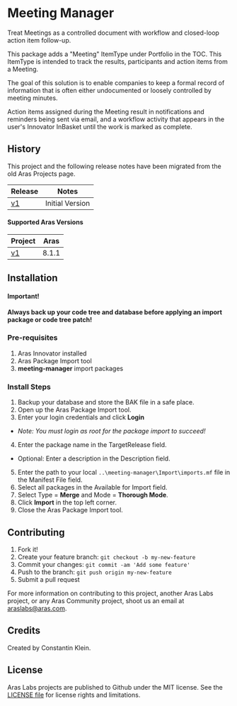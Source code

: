 # Meeting Manager

Treat Meetings as a controlled document with workflow and closed-loop action item follow-up.

This package adds a "Meeting" ItemType under Portfolio in the TOC. This ItemType is intended to track the results, participants and action items from a Meeting.

The goal of this solution is to enable companies to keep a formal record of information that is often either undocumented or loosely controlled by meeting minutes.

Action items assigned during the Meeting result in notifications and reminders being sent via email, and a workflow activity that appears in the user's Innovator InBasket until the work is marked as complete.

## History

This project and the following release notes have been migrated from the old Aras Projects page. 

Release | Notes
--------|--------
[v1](https://github.com/ArasLabs/meeting-manager/releases/tag/v1) | Initial Version

#### Supported Aras Versions

Project | Aras
--------|------
[v1](https://github.com/ArasLabs/meeting-manager/releases/tag/v1) | 8.1.1

## Installation

#### Important!
**Always back up your code tree and database before applying an import package or code tree patch!**

### Pre-requisites

1. Aras Innovator installed
2. Aras Package Import tool
3. **meeting-manager** import packages

### Install Steps

1. Backup your database and store the BAK file in a safe place.
2. Open up the Aras Package Import tool.
3. Enter your login credentials and click **Login**
  * _Note: You must login as root for the package import to succeed!_
4. Enter the package name in the TargetRelease field.
  * Optional: Enter a description in the Description field.
5. Enter the path to your local `..\meeting-manager\Import\imports.mf` file in the Manifest File field.
6. Select all packages in the Available for Import field.
7. Select Type = **Merge** and Mode = **Thorough Mode**.
8. Click **Import** in the top left corner.
9. Close the Aras Package Import tool.

## Contributing

1. Fork it!
2. Create your feature branch: `git checkout -b my-new-feature`
3. Commit your changes: `git commit -am 'Add some feature'`
4. Push to the branch: `git push origin my-new-feature`
5. Submit a pull request

For more information on contributing to this project, another Aras Labs project, or any Aras Community project, shoot us an email at araslabs@aras.com.

## Credits

Created by Constantin Klein.

## License

Aras Labs projects are published to Github under the MIT license. See the [LICENSE file](./LICENSE) for license rights and limitations.
